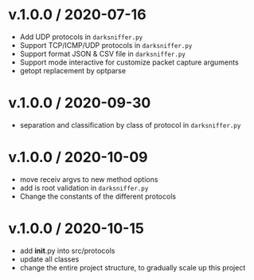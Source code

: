 v.1.0.0 / 2020-07-16
===================
  * Add UDP protocols in `darksniffer.py`
  * Support TCP/ICMP/UDP protocols in `darksniffer.py`
  * Support format JSON & CSV file in `darksniffer.py`
  * Support mode interactive for customize packet capture arguments
  * getopt replacement by optparse
  
v.1.0.0 / 2020-09-30
===================
  * separation and classification by class of protocol in `darksniffer.py`

v.1.0.0 / 2020-10-09
===================
  * move receiv argvs to new method options
  * add is root validation in `darksniffer.py` 
  * Change the constants of the different protocols
  
v.1.0.0 / 2020-10-15
===================
  * add __init__.py into src/protocols
  * update all classes
  * change the entire project structure, to gradually scale up this project
 
